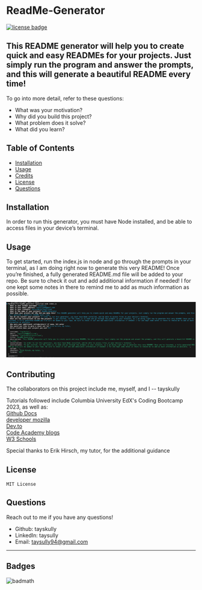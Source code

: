 # ReadMe-Generator
[![license badge](https://img.shields.io/badge/License-MIT-green)](LICENSE)
## This README generator will help you to create quick and easy READMEs for your projects. Just simply run the program and answer the prompts, and this will generate a beautiful README every time!

To go into more detail, refer to these questions:
- What was your motivation?
- Why did you build this project?
- What problem does it solve?
- What did you learn?

## Table of Contents
 
- [Installation](#installation)
- [Usage](#usage)
- [Credits](#credits)
- [License](#license)
- [Questions](#questions)

## Installation

In order to run this generator, you must have Node installed, and be able to access files in your device’s terminal. 

## Usage

To get started, run the index.js in node and go through the prompts in your terminal, as I am doing right now to generate this very README! Once you’re finished, a fully generated README.md file will be added to your repo. Be sure to check it out and add additional information if needed! I for one kept some notes in there to remind me to add as much information as possible. 

  ![ReadMe-Generator in action](assets/images/screenshot.png)

## Contributing

The collaborators on this project include me, myself, and I -- tayskully
   

Tutorials followed include Columbia University EdX's Coding Bootcamp 2023, as well as:  
 [Github Docs](https://docs.github.com/en)  
 [developer mozilla](https://developer.mozilla.org/en-US/)  
 [Dev.to](https://dev.to/)  
 [Code Academy blogs](https://www.codecademy.com/resources/blog/)  
 [W3 Schools](https://www.w3schools.com/)

Special thanks to Erik Hirsch, my tutor, for the additional guidance 

## License 
    MIT License

## Questions

Reach out to me if you have any questions!
- Github: tayskully
- LinkedIn: taysully
- Email: taysully94@gmail.com

---

## Badges

![badmath](https://img.shields.io/github/languages/top/lernantino/badmath)


